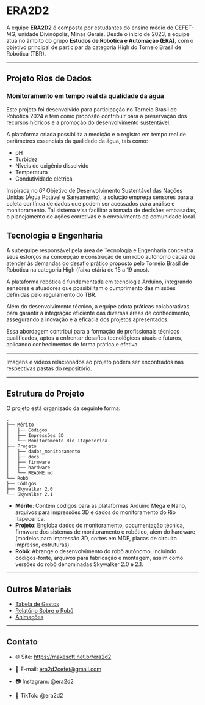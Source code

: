 # ERA2D2

A equipe **ERA2D2** é composta por estudantes do ensino médio do CEFET-MG, unidade Divinópolis, Minas Gerais. Desde o início de 2023, a equipe atua no âmbito do grupo **Estudos de Robótica e Automação (ERA)**, com o objetivo principal de participar da categoria High do Torneio Brasil de Robótica (TBR).

---

## Projeto Rios de Dados  
### Monitoramento em tempo real da qualidade da água

Este projeto foi desenvolvido para participação no Torneio Brasil de Robótica 2024 e tem como propósito contribuir para a preservação dos recursos hídricos e a promoção do desenvolvimento sustentável.

A plataforma criada possibilita a medição e o registro em tempo real de parâmetros essenciais da qualidade da água, tais como:

- pH  
- Turbidez  
- Níveis de oxigênio dissolvido  
- Temperatura  
- Condutividade elétrica  

Inspirada no 6º Objetivo de Desenvolvimento Sustentável das Nações Unidas (Água Potável e Saneamento), a solução emprega sensores para a coleta contínua de dados que podem ser acessados para análise e monitoramento. Tal sistema visa facilitar a tomada de decisões embasadas, o planejamento de ações corretivas e o envolvimento da comunidade local.

## Tecnologia e Engenharia

A subequipe responsável pela área de Tecnologia e Engenharia concentra seus esforços na concepção e construção de um robô autônomo capaz de atender às demandas do desafio prático proposto pelo Torneio Brasil de Robótica na categoria High (faixa etária de 15 a 19 anos).

A plataforma robótica é fundamentada em tecnologia Arduino, integrando sensores e atuadores que possibilitam o cumprimento das missões definidas pelo regulamento do TBR.

Além do desenvolvimento técnico, a equipe adota práticas colaborativas para garantir a integração eficiente das diversas áreas de conhecimento, assegurando a inovação e a eficácia dos projetos apresentados.

Essa abordagem contribui para a formação de profissionais técnicos qualificados, aptos a enfrentar desafios tecnológicos atuais e futuros, aplicando conhecimentos de forma prática e efetiva.

---

Imagens e vídeos relacionados ao projeto podem ser encontrados nas respectivas pastas do repositório.

---

## Estrutura do Projeto

O projeto está organizado da seguinte forma:

```
.
├── Mérito
│   ├── Códigos
│   ├── Impressões 3D
│   └── Monitoramento Rio Itapecerica
├── Projeto
│   ├── dados_monitoramento
│   ├── docs
│   ├── firmware
│   ├── hardware
│   └── README.md
└── Robô
├── Códigos
├── Skywalker 2.0
└── Skywalker 2.1
```


- **Mérito**: Contém códigos para as plataformas Arduino Mega e Nano, arquivos para impressões 3D e dados do monitoramento do Rio Itapecerica.  
- **Projeto**: Engloba dados do monitoramento, documentação técnica, firmware dos sistemas de monitoramento e robótico, além do hardware (modelos para impressão 3D, cortes em MDF, placas de circuito impresso, estruturas).  
- **Robô**: Abrange o desenvolvimento do robô autônomo, incluindo códigos-fonte, arquivos para fabricação e montagem, assim como versões do robô denominadas Skywalker 2.0 e 2.1.

---

## Outros Materiais

- [Tabela de Gastos](https://drive.google.com/drive/u/3/folders/1ZpHwaeWIHNITP21ojMcyqOMGcibrnDnj)
- [Relatório Sobre o Robô](https://drive.google.com/drive/u/3/folders/1UcZ1GNpwfR3S68cyZk29Z3KH6VcgLQlX)
- [Animações](https://drive.google.com/drive/folders/1Vy_ZClelRn55KMFLFU6ARa01si_wWNVY)

---

## Contato

- 🌐 Site: https://makesoft.net.br/era2d2
  
- 📧 E-mail: era2d2cefet@gmail.com

- 📷 Instagram: @era2d2

- 🎥 TikTok: @era2d2
